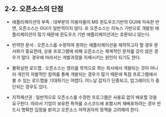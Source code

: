 ## 2-2. 오픈소스의 단점
* 애플리케이션의 부족 : 대부분의 이용자들이 MS 윈도우즈기반의 GUI에 익숙한 반면, 오픈소스는 GUI가 일반적이지 않다. 또 오픈소스는 리눅스 기반으로 개발된 애플리케이션이 많기 때문에 윈도우즈 기반 애플리케이션과는 호환되니 않는다.

* 빈약한 문서 : 오픈소스를 수정하여 원하는 애플리케이션을 제작하고자 할 경우 문서화가 중요한데, 상용 프로그램에 비해 오픈소스는 체게적인 문저를 갖지 않은 경우가 많다. 경우에 따라서는 개발과정을 지체시키는 원인이 되기도 한다.

* 불확실한 로드맵 : 오픈소스는 영리를 목적으로 하는 회사에서 개발되는 것이 아니라 개인의 자발적인 참여를 통해 개발되는 경우가 많기 때문에 독점 프로그램에서 볼 수 있는 로드맵을 기대하기는 어렵다. 어느날 갑자기 단종되고, 업그레이드가 중단되는 경우도 있다.

* 지적재산권 : 일반적으로 오픈소스를 수정한 프로그램은 사용료 없이 배포할 것을 요구한다. 따라서 기업이 보유한 특허를 소스코드에 포함시켜 재배포하려는 경우 반드시 명확한 입장을 밝히고 오픈소스 저작권자의 정책을 고려해야 한다.
